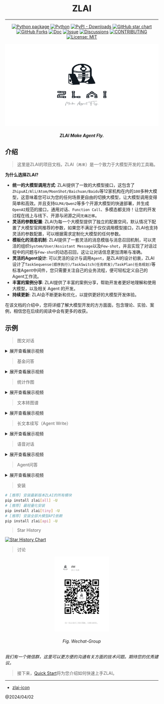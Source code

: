 <div align="center">

# ZLAI

----

[![Python package](https://img.shields.io/pypi/v/zlai)](https://pypi.org/project/zlai/)
[![Python](https://img.shields.io/pypi/pyversions/zlai.svg)](https://pypi.python.org/pypi/zlai/)
[![PyPI - Downloads](https://img.shields.io/pypi/dm/zlai)](https://pypi.org/project/zlai/)
[![GitHub star chart](https://img.shields.io/github/stars/zlai-llm/zlai?style=flat-square)](https://star-history.com/#zlai-llm/zlai)
[![GitHub Forks](https://img.shields.io/github/forks/zlai-llm/zlai.svg)](https://star-history.com/#zlai-llm/zlai)
[![Doc](https://img.shields.io/badge/Doc-online-green)](https://zlai-llm.github.io/zlai-doc/)
[![Issue](https://img.shields.io/github/issues/zlai-llm/zlai)](https://github.com/zlai-llm/zlai/issues/new/choose)
[![Discussions](https://img.shields.io/github/discussions/zlai-llm/zlai)](https://github.com/zlai-llm/zlai/issues/new/choose)
[![CONTRIBUTING](https://img.shields.io/badge/Contributing-8A2BE2)](https://github.com/zlai-llm/zlai/blob/main/CONTRIBUTING.md)
[![License: MIT](https://img.shields.io/github/license/zlai-llm/zlai)](https://github.com/zlai-llm/zlai/blob/main/LICENSE)

<center>
<img src="./img/zlai-icon/07.svg" width="100%" height="270px">
<h5>ZLAI Make Agent Fly.</h5>
</center>

</div>

## 介绍

> 这里是ZLAI的项目文档，ZLAI（`再来`）是一个致力于大模型开发的工具箱。

**为什么选择ZLAI?**

- **统一的大模型调用方式**: ZLAI提供了一致的大模型接口，这包含了`ZhipuAI/Ali/Atom/MoonShot/Baichuan/Baidu`等12家机构在内的`100`多种大模型，这意味着您可以为您的任何场景更自由的切换大模型，让大模型调用变得简单和高效。并且支持`GLM4/Qwen2`等多个开源大模型的快速部署，并生成`OpenAI`规范的接口，通用对话、`Function Call`、多模态都支持！让您的开发过程在线上与线下、开源与闭源之间`无痛迁移`。
- **灵活的参数配置**: ZLAI为每一个大模型提供了独立的配置空间，默认情况下配置了大模型官网推荐的参数，如果您不满足于仅仅调用模型接口，ZLAI也支持灵活的参数配置，可以根据需求定制化大模型的任何参数。
- **模板化的消息机制**: ZLAI提供了一套灵活的消息模版与消息召回机制，可以灵活的组织`System/User/Assistant Message`以及`Few-shot`，并且实现了对话过程中的问题与`Few-shot`的动态召回，这让让对话信息更加清晰与准确。
- **灵活的Agent设计**: 可以灵活的设计与调用`Agent`，是ZLAI的设计初衷，ZLAI设计了`TaskSequense(顺序执行)/TaskSwitch(任务转发)/TaskPlan(任务规划)`等标准Agent中间件，您只需要关注自己的业务流程，便可轻松定义自己的Agent工作流。
- **丰富的案例分享**: ZLAI提供了丰富的案例分享，帮助开发者更好地理解和使用大模型，以及相关 Agent 的开发。
- **持续更新**: ZLAI会不断更新和优化，以提供更好的大模型开发体验。

在该文档的介绍中，您将详细了解大模型开发的方方面面，包含理论、实验、案例，相信您在后续的阅读中会有更多的收获。

## 示例

> 图文对话

<details>
    <summary>展开查看展示视频</summary>
    <center>
        <video width="100%" controls>
          <source src="./video/display-chat-image.mp4" type="video/mp4">
          Your browser does not support the video tag.
        </video>
    </center>
</details>

> 基金问答

<details>
    <summary>展开查看展示视频</summary>
    <center>
        <video width="100%" controls>
          <source src="./video/display-agent-fund.mp4" type="video/mp4">
          Your browser does not support the video tag.
        </video>
    </center>
</details>

> 统计作图

<details>
    <summary>展开查看展示视频</summary>
    <center>
        <video width="100%" controls>
          <source src="./video/display-agent-charts.mp4" type="video/mp4">
          Your browser does not support the video tag.
        </video>
    </center>
</details>

> 文本转图谱

<details>
    <summary>展开查看展示视频</summary>
    <center>
        <video width="100%" controls>
          <source src="./video/display-text-graph.mp4" type="video/mp4">
          Your browser does not support the video tag.
        </video>
    </center>
</details>

> 长文本续写（Agent Write）

<details>
    <summary>展开查看展示视频</summary>
    <center>
        <video width="100%" controls>
          <source src="./video/display-agent-write.mp4" type="video/mp4">
          Your browser does not support the video tag.
        </video>
    </center>
</details>

> 语音对话

<details>
    <summary>展开查看展示视频</summary>
    <center>
        <video width="100%" controls>
          <source src="./video/display-chat-audio.mp4" type="video/mp4">
          Your browser does not support the video tag.
        </video>
    </center>
</details>

> Agent问答

<details>
    <summary>展开查看展示视频</summary>
    <center>
        <video width="100%" controls>
          <source src="./video/display-chat-agent.mp4" type="video/mp4">
          Your browser does not support the video tag.
        </video>
    </center>
</details>

> 安装

```bash
# [推荐] 安装最新版本ZLAI的所有模块
pip install zlai[all] -U
# [推荐] 最轻量化安装
pip install zlai[tiny] -U
# [推荐] 安装全部大模型API依赖
pip install zlai[api] -U
```

> Star History

[![Star History Chart](https://api.star-history.com/svg?repos=zlai-llm/zlai&type=Date)](https://star-history.com/#zlai-llm/zlai&Date)

> 讨论

<div align="center">

<center>
<img src="./img/wechat.jpg" width="180px">
<h6>Fig. Wechat-Group</h6>
</center>

</div>

*我们有一个微信群，这里可以更方便的沟通有关方面的技术问题。期待您的优秀建议。*

> 接下来，[Quick Start](quick_start)将为您介绍如何快速上手ZLAI。

-----

- [zlai-icon](https://smashinglogo.com/en/)

@2024/04/02
